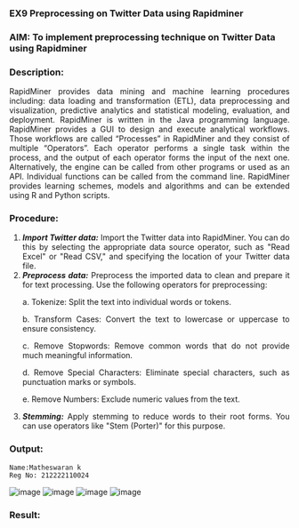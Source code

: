 ### EX9 Preprocessing on Twitter Data using Rapidminer
### AIM: To implement preprocessing technique on Twitter Data using Rapidminer
### Description: 
<div align = "justify">
RapidMiner provides data mining and machine learning procedures including: data loading and transformation (ETL), data preprocessing and visualization, 
predictive analytics and statistical modeling, evaluation, and deployment. RapidMiner is written in the Java programming language. 
RapidMiner provides a GUI to design and execute analytical workflows. Those workflows are called “Processes” in RapidMiner and they consist of multiple “Operators”. 
Each operator performs a single task within the process, and the output of each operator forms the input of the next one. Alternatively, the engine can be called from 
other programs or used as an API. Individual functions can be called from the command line. 
RapidMiner provides learning schemes, models and algorithms and can be extended using R and Python scripts.

### Procedure:
1) ***Import Twitter data:*** Import the Twitter data into RapidMiner. You can do this by selecting the appropriate
data source operator, such as "Read Excel" or "Read CSV," and specifying the location of your Twitter data
file.
2) ***Preprocess data:*** Preprocess the imported data to clean and prepare it for text processing. Use the following
operators for preprocessing:
    <p>a. Tokenize: Split the text into individual words or tokens.
    <p>b. Transform Cases: Convert the text to lowercase or uppercase to ensure consistency.
    <p>c. Remove Stopwords: Remove common words that do not provide much meaningful information.
    <p>d. Remove Special Characters: Eliminate special characters, such as punctuation marks or symbols.
    <p>e. Remove Numbers: Exclude numeric values from the text.
3) ***Stemming:*** Apply stemming to reduce words to their root forms. You can use operators like "Stem (Porter)"
for this purpose.


### Output:
```
Name:Matheswaran k
Reg No: 212222110024
```
![image](https://github.com/mathes6112004/WDM_EXP9/assets/119477782/9b413b10-d000-4f0d-927c-fbabc1e8ce0b)
![image](https://github.com/mathes6112004/WDM_EXP9/assets/119477782/02f16014-0b98-466a-8da9-185355487e40)
![image](https://github.com/mathes6112004/WDM_EXP9/assets/119477782/2f17856a-2d78-4218-a76a-aa55b33469de)
![image](https://github.com/mathes6112004/WDM_EXP9/assets/119477782/4ae341ac-aea7-45da-b921-f570b5424339)

### Result:
